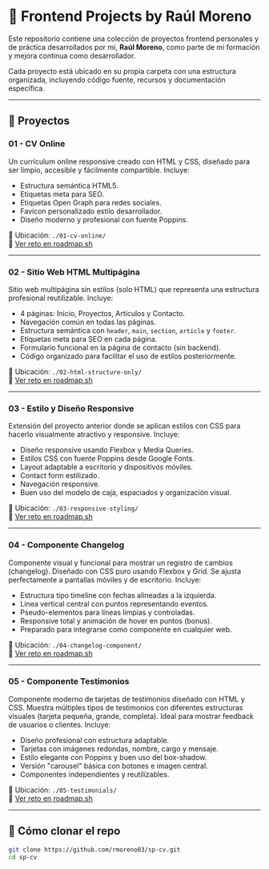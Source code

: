 # 🚀 Frontend Projects by Raúl Moreno

Este repositorio contiene una colección de proyectos frontend personales y de práctica desarrollados por mí, **Raúl Moreno**, como parte de mi formación y mejora continua como desarrollador.

Cada proyecto está ubicado en su propia carpeta con una estructura organizada, incluyendo código fuente, recursos y documentación específica.

---

## 📁 Proyectos

### 01 - CV Online

Un currículum online responsive creado con HTML y CSS, diseñado para ser limpio, accesible y fácilmente compartible. Incluye:

- Estructura semántica HTML5.
- Etiquetas meta para SEO.
- Etiquetas Open Graph para redes sociales.
- Favicon personalizado estilo desarrollador.
- Diseño moderno y profesional con fuente Poppins.

📂 Ubicación: `./01-cv-online/`  
🔗 [Ver reto en roadmap.sh](https://roadmap.sh/projects/single-page-cv)

---

### 02 - Sitio Web HTML Multipágina

Sitio web multipágina sin estilos (solo HTML) que representa una estructura profesional reutilizable. Incluye:

- 4 páginas: Inicio, Proyectos, Artículos y Contacto.
- Navegación común en todas las páginas.
- Estructura semántica con `header`, `main`, `section`, `article` y `footer`.
- Etiquetas meta para SEO en cada página.
- Formulario funcional en la página de contacto (sin backend).
- Código organizado para facilitar el uso de estilos posteriormente.

📂 Ubicación: `./02-html-structure-only/`  
🔗 [Ver reto en roadmap.sh](https://roadmap.sh/projects/basic-html-website)

---

### 03 - Estilo y Diseño Responsive

Extensión del proyecto anterior donde se aplican estilos con CSS para hacerlo visualmente atractivo y responsive. Incluye:

- Diseño responsive usando Flexbox y Media Queries.
- Estilos CSS con fuente Poppins desde Google Fonts.
- Layout adaptable a escritorio y dispositivos móviles.
- Contact form estilizado.
- Navegación responsive.
- Buen uso del modelo de caja, espaciados y organización visual.

📂 Ubicación: `./03-responsive-styling/`  
🔗 [Ver reto en roadmap.sh](https://roadmap.sh/projects/portfolio-website)

---

### 04 - Componente Changelog

Componente visual y funcional para mostrar un registro de cambios (changelog). Diseñado con CSS puro usando Flexbox y Grid. Se ajusta perfectamente a pantallas móviles y de escritorio. Incluye:

- Estructura tipo timeline con fechas alineadas a la izquierda.
- Línea vertical central con puntos representando eventos.
- Pseudo-elementos para líneas limpias y controladas.
- Responsive total y animación de hover en puntos (bonus).
- Preparado para integrarse como componente en cualquier web.

📂 Ubicación: `./04-changelog-component/`  
🔗 [Ver reto en roadmap.sh](https://roadmap.sh/projects/changelog-component)

---

### 05 - Componente Testimonios

Componente moderno de tarjetas de testimonios diseñado con HTML y CSS. Muestra múltiples tipos de testimonios con diferentes estructuras visuales (tarjeta pequeña, grande, completa). Ideal para mostrar feedback de usuarios o clientes. Incluye:

- Diseño profesional con estructura adaptable.
- Tarjetas con imágenes redondas, nombre, cargo y mensaje.
- Estilo elegante con Poppins y buen uso del box-shadow.
- Versión "carousel" básica con botones e imagen central.
- Componentes independientes y reutilizables.

📂 Ubicación: `./05-testimonials/`  
🔗 [Ver reto en roadmap.sh](https://roadmap.sh/projects/testimonial-component)

---

## 📌 Cómo clonar el repo

```bash
git clone https://github.com/rmoreno03/sp-cv.git
cd sp-cv
